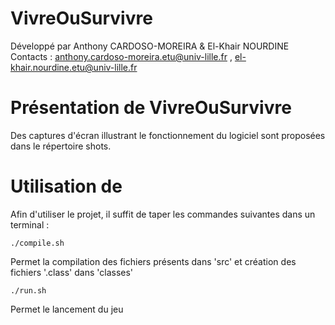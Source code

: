 VivreOuSurvivre
===========

Développé par Anthony CARDOSO-MOREIRA & El-Khair NOURDINE
Contacts :  anthony.cardoso-moreira.etu@univ-lille.fr , el-khair.nourdine.etu@univ-lille.fr

# Présentation de VivreOuSurvivre

<Description de votre jeu>
Des captures d'écran illustrant le fonctionnement du logiciel sont proposées dans le répertoire shots.


# Utilisation de <le nom de votre jeu>

Afin d'utiliser le projet, il suffit de taper les commandes suivantes dans un terminal :

```
./compile.sh
```
Permet la compilation des fichiers présents dans 'src' et création des fichiers '.class' dans 'classes'

```
./run.sh
```
Permet le lancement du jeu

